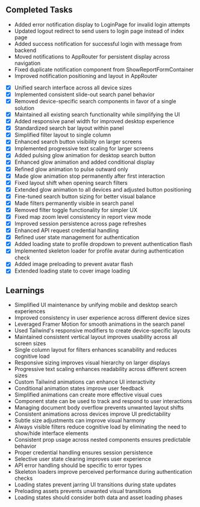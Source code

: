 ## Completed Tasks

- Added error notification display to LoginPage for invalid login attempts
- Updated logout redirect to send users to login page instead of index page
- Added success notification for successful login with message from backend
- Moved notifications to AppRouter for persistent display across navigation
- Fixed duplicate notification component from ShowReportFormContainer
- Improved notification positioning and layout in AppRouter
- [x] Unified search interface across all device sizes
- [x] Implemented consistent slide-out search panel behavior
- [x] Removed device-specific search components in favor of a single solution
- [x] Maintained all existing search functionality while simplifying the UI
- [x] Added responsive panel width for improved desktop experience
- [x] Standardized search bar layout within panel
- [x] Simplified filter layout to single column
- [x] Enhanced search button visibility on larger screens
- [x] Implemented progressive text scaling for larger screens
- [x] Added pulsing glow animation for desktop search button
- [x] Enhanced glow animation and added conditional display
- [x] Refined glow animation to pulse outward only
- [x] Made glow animation stop permanently after first interaction
- [x] Fixed layout shift when opening search filters
- [x] Extended glow animation to all devices and adjusted button positioning
- [x] Fine-tuned search button sizing for better visual balance
- [x] Made filters permanently visible in search panel
- [x] Removed filter toggle functionality for simpler UX
- [x] Fixed map zoom level consistency in report view mode
- [x] Improved session persistence across page refreshes
- [x] Enhanced API request credential handling
- [x] Refined user state management for authentication
- [x] Added loading state to profile dropdown to prevent authentication flash
- [x] Implemented skeleton loader for profile avatar during authentication check
- [x] Added image preloading to prevent avatar flash
- [x] Extended loading state to cover image loading

## Learnings
- Simplified UI maintenance by unifying mobile and desktop search experiences
- Improved consistency in user experience across different device sizes
- Leveraged Framer Motion for smooth animations in the search panel
- Used Tailwind's responsive modifiers to create device-specific layouts
- Maintained consistent vertical layout improves usability across all screen sizes
- Single column layout for filters enhances scanability and reduces cognitive load
- Responsive sizing improves visual hierarchy on larger displays
- Progressive text scaling enhances readability across different screen sizes
- Custom Tailwind animations can enhance UI interactivity
- Conditional animation states improve user feedback
- Simplified animations can create more effective visual cues
- Component state can be used to track and respond to user interactions
- Managing document body overflow prevents unwanted layout shifts
- Consistent animations across devices improve UI predictability
- Subtle size adjustments can improve visual harmony
- Always visible filters reduce cognitive load by eliminating the need to show/hide interface elements
- Consistent prop usage across nested components ensures predictable behavior
- Proper credential handling ensures session persistence
- Selective user state clearing improves user experience
- API error handling should be specific to error types
- Skeleton loaders improve perceived performance during authentication checks
- Loading states prevent jarring UI transitions during state updates
- Preloading assets prevents unwanted visual transitions
- Loading states should consider both data and asset loading phases
